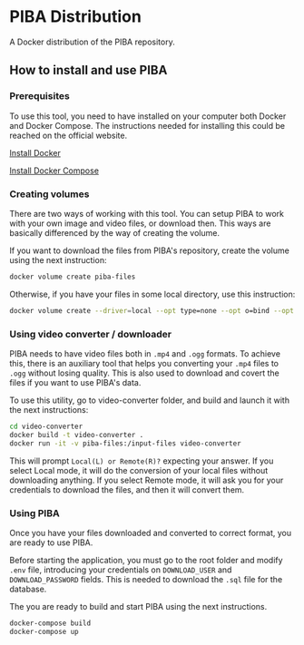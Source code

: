 PIBA Distribution
=================

A Docker distribution of the PIBA repository.

## How to install and use PIBA

### Prerequisites

To use this tool, you need to have installed on your computer both Docker and Docker Compose. The instructions needed for installing this could be reached on the official website.

[Install Docker](https://docs.docker.com/engine/install/ubuntu/)

[Install Docker Compose](https://docs.docker.com/compose/install/)

[Install Docker]: (https://docs.docker.com/engine/install/ubuntu/)
[Install Docker Compose]: https://docs.docker.com/compose/install/	"Install Docker Compose"

### Creating volumes

There are two ways of working with this tool. You can setup PIBA to work with your own image and video files, or download then. This ways are basically differenced by the way of creating the volume.

If you want to download the files from PIBA's repository, create the volume using the next instruction:

```bash
docker volume create piba-files
```

Otherwise, if you have your files in some local directory, use this instruction:

```bash
docker volume create --driver=local --opt type=none --opt o=bind --opt device=/absolute/path/to/directory piba-files

```

### Using video converter / downloader

PIBA needs to have video files both in `.mp4` and `.ogg` formats. To achieve this, there is an auxiliary tool that helps you converting your `.mp4` files to `.ogg` without losing quality. This is also used to download and covert the files if you want to use PIBA's data.

To use this utility, go to video-converter folder, and build and launch it with the next instructions:

```bash
cd video-converter
docker build -t video-converter .
docker run -it -v piba-files:/input-files video-converter
```

This will prompt `Local(L) or Remote(R)?` expecting your answer. If you select Local mode, it will do the conversion of your local files without downloading anything. If you select Remote mode, it will ask you for your credentials to download the files, and then it will convert them.

### Using PIBA

Once you have your files downloaded and converted to correct format, you are ready to use PIBA.

Before starting the application, you must go to the root folder and modify `.env` file, introducing your credentials on `DOWNLOAD_USER` and `DOWNLOAD_PASSWORD` fields. This is needed to download the `.sql` file for the database.

The you are ready to build and start PIBA using the next instructions.

```bash
docker-compose build
docker-compose up
```

